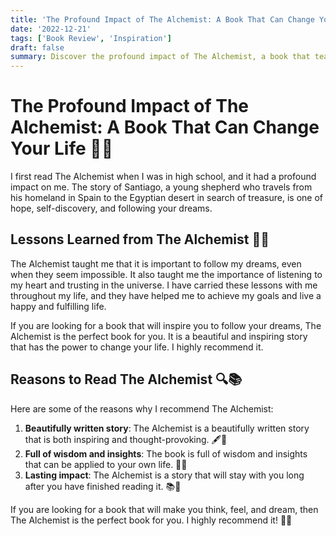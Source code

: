 ```yaml
---
title: 'The Profound Impact of The Alchemist: A Book That Can Change Your Life 📖✨'
date: '2022-12-21'
tags: ['Book Review', 'Inspiration']
draft: false
summary: Discover the profound impact of The Alchemist, a book that teaches the importance of following your dreams, listening to your heart, and trusting the universe. Explore the reasons why this beautifully written story is both inspiring and thought-provoking, making it a must-read for anyone seeking a life-changing experience.
---
```


# The Profound Impact of The Alchemist: A Book That Can Change Your Life 📖✨

I first read The Alchemist when I was in high school, and it had a profound impact on me. The story of Santiago, a young shepherd who travels from his homeland in Spain to the Egyptian desert in search of treasure, is one of hope, self-discovery, and following your dreams.

## Lessons Learned from The Alchemist 🌟🧭

The Alchemist taught me that it is important to follow my dreams, even when they seem impossible. It also taught me the importance of listening to my heart and trusting in the universe. I have carried these lessons with me throughout my life, and they have helped me to achieve my goals and live a happy and fulfilling life.

If you are looking for a book that will inspire you to follow your dreams, The Alchemist is the perfect book for you. It is a beautiful and inspiring story that has the power to change your life. I highly recommend it.

## Reasons to Read The Alchemist 🔍📚

Here are some of the reasons why I recommend The Alchemist:

1. **Beautifully written story**: The Alchemist is a beautifully written story that is both inspiring and thought-provoking. 🖋️🌟
2. **Full of wisdom and insights**: The book is full of wisdom and insights that can be applied to your own life. 🧠🌱
3. **Lasting impact**: The Alchemist is a story that will stay with you long after you have finished reading it. 📚💫

If you are looking for a book that will make you think, feel, and dream, then The Alchemist is the perfect book for you. I highly recommend it! 🌈🌠
